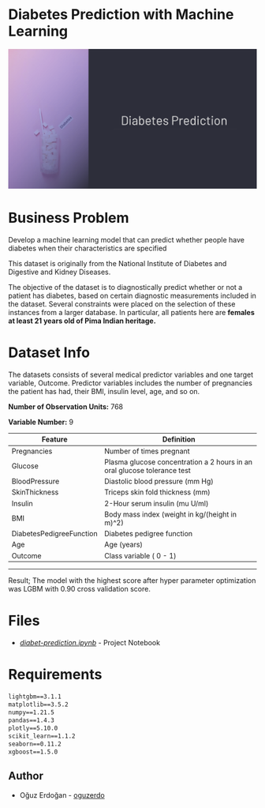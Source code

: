 # Diabetes Prediction with Machine Learning
![banner](/images/diabetes.png)

# Business Problem

Develop a machine learning model that can predict whether people have diabetes when their characteristics are specified

This dataset is originally from the National Institute of Diabetes and Digestive and Kidney Diseases.

The objective of the dataset is to diagnostically predict whether or not a patient has diabetes, based on certain diagnostic measurements included in the dataset. Several constraints were placed on the selection of these instances from a larger database. In particular, all patients here are **females at least 21 years old of Pima Indian heritage.**

# Dataset Info

The datasets consists of several medical predictor variables and one target variable, Outcome. Predictor variables includes the number of pregnancies the patient has had, their BMI, insulin level, age, and so on.

**Number of Observation Units:** 768

**Variable Number:** 9

| Feature | Definition |
| --- | --- |
| Pregnancies | Number of times pregnant |
| Glucose | Plasma glucose concentration a 2 hours in an oral glucose tolerance test |
| BloodPressure | Diastolic blood pressure (mm Hg) |
| SkinThickness | Triceps skin fold thickness (mm) |
| Insulin | 2-Hour serum insulin (mu U/ml) |
| BMI | Body mass index (weight in kg/(height in m)^2) |
| DiabetesPedigreeFunction | Diabetes pedigree function |
| Age | Age (years) |
| Outcome | Class variable ( 0 - 1) |

---
Result; The model with the highest score after hyper parameter optimization was LGBM with 0.90 cross validation score.

# Files

- [*diabet-prediction.ipynb*](https://github.com/oguzerdo/Diabetes-Classification-Project/blob/main/diabet_prediction.ipynb) - Project Notebook


# Requirements

```
lightgbm==3.1.1
matplotlib==3.5.2
numpy==1.21.5
pandas==1.4.3
plotly==5.10.0
scikit_learn==1.1.2
seaborn==0.11.2
xgboost==1.5.0
```

## Author

- Oğuz Erdoğan - [oguzerdo](www.oguzerdogan.com)
